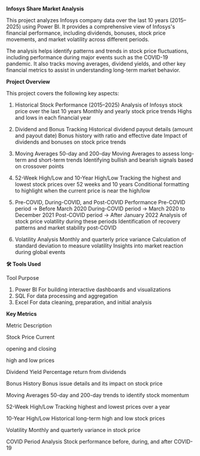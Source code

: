 **Infosys Share Market Analysis**

This project analyzes Infosys company data over the last 10 years (2015–2025) using Power BI. 
It provides a comprehensive view of Infosys's financial performance, including dividends, bonuses, stock price movements, and market volatility across different periods.

The analysis helps identify patterns and trends in stock price fluctuations, including performance during major events such as the COVID-19 pandemic. It also tracks moving averages, dividend yields, and other key financial metrics to assist in understanding long-term market behavior.

**Project Overview**

This project covers the following key aspects:

1. Historical Stock Performance (2015–2025)
Analysis of Infosys stock price over the last 10 years
Monthly and yearly stock price trends
Highs and lows in each financial year

2. Dividend and Bonus Tracking
Historical dividend payout details (amount and payout date)
Bonus history with ratio and effective date
Impact of dividends and bonuses on stock price trends

3. Moving Averages
50-day and 200-day Moving Averages to assess long-term and short-term trends
Identifying bullish and bearish signals based on crossover points

4. 52-Week High/Low and 10-Year High/Low
Tracking the highest and lowest stock prices over 52 weeks and 10 years
Conditional formatting to highlight when the current price is near the high/low

5. Pre-COVID, During-COVID, and Post-COVID Performance
Pre-COVID period → Before March 2020
During-COVID period → March 2020 to December 2021
Post-COVID period → After January 2022
Analysis of stock price volatility during these periods
Identification of recovery patterns and market stability post-COVID

 6. Volatility Analysis
Monthly and quarterly price variance
Calculation of standard deviation to measure volatility
Insights into market reaction during global events


**🛠️ Tools Used**

Tool	Purpose

1. Power BI	For building interactive dashboards and visualizations
2. SQL	For data processing and aggregation
3. Excel	For data cleaning, preparation, and initial analysis

   
**Key Metrics**

Metric	Description

Stock Price	Current

opening and closing

high and low prices

Dividend Yield	Percentage return from dividends

Bonus History	Bonus issue details and its impact on stock price

Moving Averages	50-day and 200-day trends to identify stock momentum

52-Week High/Low	Tracking highest and lowest prices over a year

10-Year High/Low	Historical long-term high and low stock prices

Volatility	Monthly and quarterly variance in stock price

COVID Period Analysis	Stock performance before, during, and after COVID-19



